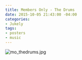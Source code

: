 ```yaml
---
title: Members Only - The Drums
date: 2015-10-05 21:43:00 -04:00
categories:
- Jukely
tags:
- posters
- music
---
```


![mo_thedrums.jpg](/uploads/mo_thedrums.jpg)
